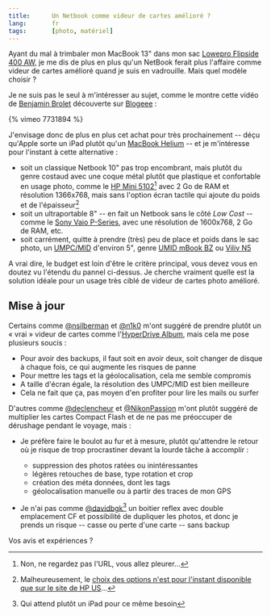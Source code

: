```yaml
--- 
title:      Un Netbook comme videur de cartes amélioré ? 
lang:       fr 
tags:       [photo, matériel]
---
```


Ayant du mal à trimbaler mon MacBook 13" dans mon sac [Lowepro Flipside 400 AW](/2008/12/quel-sac-photo-pour-un-reflex-et-ses-accessoires.html), je me dis de plus en plus qu'un NetBook ferait plus l'affaire comme videur de cartes amélioré quand je suis en vadrouille. Mais quel modèle choisir ?

Je ne suis pas le seul à m'intéresser au sujet, comme le montre cette vidéo de [Benjamin Brolet](http://www.photob.be/) découverte sur [Blogeee](http://www.blogeee.net/2009/12/un-netbook-au-service-dun-photographe-une-video-a-voir-absolument-si-vous-etes-amateur-de-photo/) :

{% vimeo 7731894 %}

J'envisage donc de plus en plus cet achat pour très prochainement -- déçu qu'Apple sorte un iPad plutôt qu'un [MacBook Helium](/2008/09/a-quand-un-macbook-helium-pour-concurrencer-les-asus-eee-pc-msi-wind-et-autres-medion-akoya.html) -- et je m'intéresse pour l'instant à cette alternative :

- soit un classique Netbook 10" pas trop encombrant, mais plutôt du genre costaud avec une coque métal plutôt que plastique et confortable en usage photo, comme le [HP Mini 5102](http://h10010.www1.hp.com/wwpc/fr/fr/sm/WF05a/321957-321957-64295-3955550-3955550-4094022.html)[^1] avec 2 Go de RAM et résolution 1366x768, mais sans l'option écran tactile qui ajoute du poids et de l'épaisseur[^2]
- soit un ultraportable 8" -- en fait un Netbook sans le côté *Low Cost* -- comme le [Sony Vaio P-Series](http://www.sony.fr/product/vn-p-series), avec une résolution de 1600x768, 2 Go de RAM, etc.
- soit carrément, quitte à prendre (très) peu de place et poids dans le sac photo, un [UMPC/MID](http://www.presence-pc.com/actualite/mid-umpc-27251/) d'environ 5", genre [UMID mBook BZ](http://www.dynamism.com/notebooks/umid_bz.shtml) ou [Viliv N5](http://www.journaldugeek.com/2010/01/18/des-photos-du-viliv-n5/)

A vrai dire, le budget est loin d'être le critère principal, vous devez vous en doutez vu l'étendu du pannel ci-dessus. Je cherche vraiment quelle est la solution idéale pour un usage très ciblé de videur de cartes photo amélioré.

## Mise à jour

Certains comme [@nsilberman](http://twitter.com/nsilberman/statuses/9618017745) et [@n1k0](http://twitter.com/n1k0/statuses/9618326420) m'ont suggéré de prendre plutôt un « vrai » videur de cartes comme l'[HyperDrive Album](http://www.hypershop.com/HyperDrive-Memory-Card-Backup-Device-s/119.htm), mais cela me pose plusieurs soucis :

- Pour avoir des backups, il faut soit en avoir deux, soit changer de disque à chaque fois, ce qui augmente les risques de panne
- Pour mettre les tags et la géolocalisation, cela me semble compromis
- A taille d'écran égale, la résolution des UMPC/MID est bien meilleure
- Cela ne fait que ça, pas moyen d'en profiter pour lire les mails ou surfer

D'autres comme [@declencheur](http://twitter.com/declencheur/statuses/9619575269) et [@NikonPassion](http://twitter.com/NikonPassion/statuses/9618044243) m'ont plutôt suggéré de multiplier les cartes Compact Flash et de ne pas me préoccuper de dérushage pendant le voyage, mais :

- Je préfère faire le boulot au fur et à mesure, plutôt qu'attendre le retour où je risque de trop procrastiner devant la lourde tâche à accomplir :
    - suppression des photos ratées ou inintéressantes
    - légères retouches de base, type rotation et crop
    - création des méta données, dont les tags
    - géolocalisation manuelle ou à partir des traces de mon GPS

- Je n'ai pas comme [@davidbgk](http://twitter.com/davidbgk/statuses/9618769033)[^3] un boitier reflex avec double emplacement CF et possibilité de dupliquer les photos, et donc je prends un risque -- casse ou perte d'une carte -- sans backup

Vos avis et expériences ?



[^1]: Non, ne regardez pas l'URL, vous allez pleurer...

[^2]: Malheureusement, le [choix des options n'est pour l'instant disponible que sur le site de HP US](http://www.blogeee.net/2010/01/lhp-mini-5102-sadapte-a-vos-besoins-pas-a-votre-budget/)...

[^3]: Qui attend plutôt un iPad pour ce même besoin
